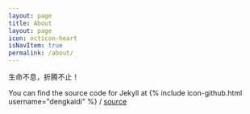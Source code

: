 ```yaml
---
layout: page
title: About
layout: page
icon: octicon-heart
isNavItem: true
permalink: /about/
---
```


生命不息，折腾不止！


You can find the source code for Jekyll at
{% include icon-github.html username="dengkaidi" %} /
[source](https://github.com/dengkaidi/dengkaidi.github.io/)
